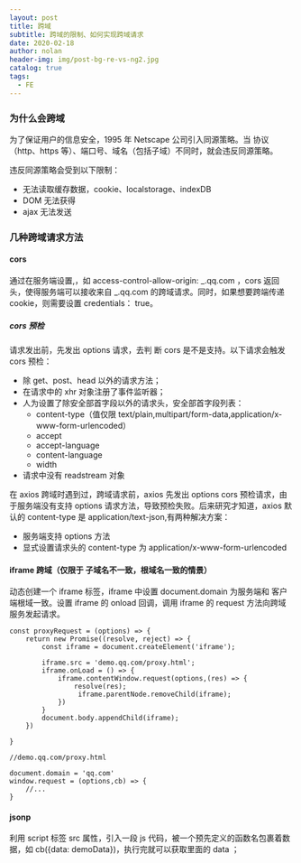 ```yaml
---
layout: post
title: 跨域
subtitle: 跨域的限制、如何实现跨域请求
date: 2020-02-18
author: nolan
header-img: img/post-bg-re-vs-ng2.jpg
catalog: true
tags:
  - FE
---
```


### 为什么会跨域

为了保证用户的信息安全，1995 年 Netscape 公司引入同源策略。当 协议（http、https 等）、端口号、域名（包括子域）不同时，就会违反同源策略。

违反同源策略会受到以下限制：

- 无法读取缓存数据，cookie、localstorage、indexDB
- DOM 无法获得
- ajax 无法发送

### 几种跨域请求方法

#### cors

通过在服务端设置,，如 access-control-allow-origin: _.qq.com ，cors 返回头，使得服务端可以接收来自 _.qq.com 的跨域请求。同时，如果想要跨端传递 cookie，则需要设置 credentials： true。

##### cors 预检

请求发出前，先发出 options 请求，去判 断 cors 是不是支持。以下请求会触发 cors 预检：

- 除 get、post、head 以外的请求方法；
- 在请求中的 xhr 对象注册了事件监听器；
- 人为设置了除安全部首字段以外的请求头，安全部首字段列表：
  - content-type（值仅限 text/plain,multipart/form-data,application/x-www-form-urlencoded）
  - accept
  - accept-language
  - content-language
  - width
- 请求中没有 readstream 对象

在 axios 跨域时遇到过，跨域请求前，axios 先发出 options cors 预检请求，由于服务端没有支持 options 请求方法，导致预检失败。后来研究才知道，axios 默认的 content-type 是 application/text-json,有两种解决方案：

- 服务端支持 options 方法
- 显式设置请求头的 content-type 为 application/x-www-form-urlencoded

#### iframe 跨域（仅限于 子域名不一致，根域名一致的情景）

动态创建一个 iframe 标签，iframe 中设置 document.domain 为服务端和 客户端根域一致。设置 iframe 的 onload 回调，调用 iframe 的 request 方法向跨域服务发起请求。

```
const proxyRequest = (options) => {
    return new Promise((resolve, reject) => {
        const iframe = document.createElement('iframe');

        iframe.src = 'demo.qq.com/proxy.html';
        iframe.onLoad = () => {
            iframe.contentWindow.request(options,(res) => {
                resolve(res);
                 iframe.parentNode.removeChild(iframe);
            })
        }
        document.body.appendChild(iframe);
    })

}

//demo.qq.com/proxy.html

document.domain = 'qq.com'
window.request = (options,cb) => {
    //...
}

```

#### jsonp

利用 script 标签 src 属性，引入一段 js 代码，被一个预先定义的函数名包裹着数据，如 cb({data: demoData})，执行完就可以获取里面的 data ；
